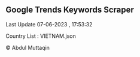 

## Google Trends Keywords Scraper 
 
Last Update 07-06-2023 , 17:53:32

Country List :
VIETNAM.json



© Abdul Muttaqin 
